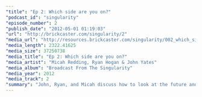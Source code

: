 ```yaml
---
"title": "Ep 2: Which side are you on?"
"podcast_id": "singularity"
"episode_number": 2
"publish_date": "2012-05-01 01:19:03"
"url": "http://brickcaster.com/singularity/2"
"media_url": "http://resources.brickcaster.com/singularity/002_which_side_are_you_on.mp3"
"media_length": 2322.41625
"media_size": 37250738
"media_title": "Ep 2: Which side are you on?"
"media_artist": "Micah Redding, Ryan Hogan & John Yates"
"media_album": "Broadcast From The Singularity"
"media_year": 2012
"media_track": 2
"summary": "John, Ryan, and Micah discuss how to look at the future and the Singularity. Are you an optimist, a pessimist, or a catastrophist? What nightmare scenarios are possible? What is the best-case scenario, and how can we steer in that direction?"
---
```

